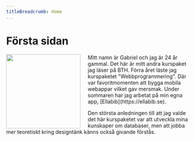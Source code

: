 ```yaml
---
titleBreadcrumb: Home
...
```

Första sidan
===============================

<img style="width: 200px; float: left; margin-right: 20px;" src="./img/ellabib.png">
Mitt namn är Gabriel och jag är 24 år gammal. Det här är mitt andra kurspaket jag läser på BTH. Förra året läste jag kurspaketet "Webbprogrammering". Där var favoritmomenten att bygga mobila webappar vilket gav mersmak. Under sommaren har jag arbetat på min egna app, [Ellabib](https://ellabib.se).

Den största anledningen till att jag valde det här kurspaketet var att utveckla mina kunskaper om databaser, men att jobba mer teoretiskt kring designtänk känns också givande förstås.



